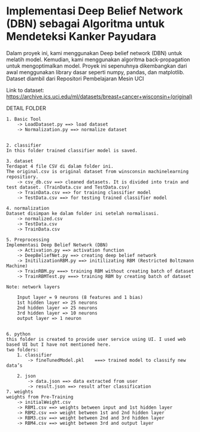 # Implementasi Deep Belief Network (DBN) sebagai Algoritma untuk Mendeteksi Kanker Payudara 

Dalam proyek ini, kami menggunakan Deep belief network (DBN) untuk melatih model. Kemudian, kami menggunakan algoritma back-propagation untuk mengoptimalkan model. Proyek ini sepenuhnya dikembangkan dari awal menggunakan library dasar seperti numpy, pandas, dan matplotlib.
Dataset diambil dari Repositori Pembelajaran Mesin UCI  

Link to dataset: https://archive.ics.uci.edu/ml/datasets/breast+cancer+wisconsin+(original)

DETAIL FOLDER

	1. Basic Tool
		-> LoadDataset.py ==> load dataset 
 		-> Normalization.py ==> normalize dataset 


	2. classifier
	In this folder trained classifier model is saved.
 
	3. dataset 
	Terdapat 4 file CSV di dalam folder ini. 
	The original.csv is original dataset from winsconsin machinelearning repositiory.
		-> csv_db.csv ==> cleaned datasets. It is divided into train and test dataset. (TrainData.csv and TestData.csv)
		-> TrainData.csv ==> for training classifier model
		-> TestData.csv ==> for testing trained classifier model

	4. normalization
	Dataset disimpan ke dalam folder ini setelah normalisasi.
		-> normalized.csv
		-> TestData.csv
		-> TrainData.csv

	5. Preprocessing
	Implementasi Deep Belief Network (DBN)
		-> Activation.py ==> activation function
		-> DeepBeliefNet.py ==> creating deep belief network 
		-> InitilizationRBM.py ==> initilizating RBM (Restricted Boltzmann Machine)
		-> TrainRBM.py ===> training RBM without creating batch of dataset
		-> TrainRBMTest.py ===> training RBM by creating batch of dataset

	Note: network layers 
  
		Input layer = 9 neurons (8 features and 1 bias)
		1st hidden layer => 25 neurons
		2nd hidden layer => 25 neurons
		3rd hidden layer => 10 neurons
		output layer => 1 neuron


	6. python
	this folder is created to provide user service using UI. I used web based UI but I have not mentioned here. 
	two folders: 
		1. classifier 
			-> fineTunedModel.pkl	 ===> trained model to classify new data’s

		2. json 	
			-> data.json ==> data extracted from user
			-> result.json ==> result after classification
	7. weights
	weights from Pre-Training 
		-> initialWeight.csv
		-> RBM1.csv ==> weights between input and 1st hidden layer
		-> RBM2.csv ==> weight between 1st and 2nd hidden layer
		-> RBM3.csv ==> weight between 2nd and 3rd hidden layer 
		-> RBM4.csv ==> weight between 3rd and output layer
